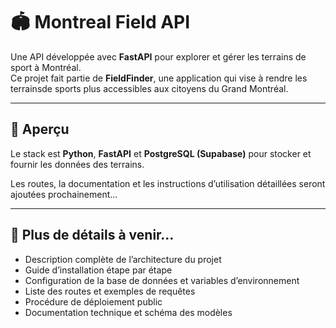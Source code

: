 # 🏟️ Montreal Field API

Une API développée avec **FastAPI** pour explorer et gérer les terrains de sport à Montréal.  
Ce projet fait partie de **FieldFinder**, une application qui vise à rendre les terrainsde sports plus accessibles aux citoyens du Grand Montréal.

---

## 🚀 Aperçu

Le stack est **Python**, **FastAPI** et **PostgreSQL (Supabase)** pour stocker et fournir les données des terrains.  

Les routes, la documentation et les instructions d’utilisation détaillées seront ajoutées prochainement...

---

## 🧩 Plus de détails à venir...

- Description complète de l’architecture du projet  
- Guide d’installation étape par étape  
- Configuration de la base de données et variables d’environnement  
- Liste des routes et exemples de requêtes  
- Procédure de déploiement public  
- Documentation technique et schéma des modèles  

